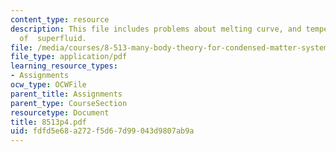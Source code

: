 ```yaml
---
content_type: resource
description: This file includes problems about melting curve, and temperature?dependency
  of  superfluid.
file: /media/courses/8-513-many-body-theory-for-condensed-matter-systems-fall-2004/fdfd5e68a272f5d67d99043d9807ab9a_8513p4.pdf
file_type: application/pdf
learning_resource_types:
- Assignments
ocw_type: OCWFile
parent_title: Assignments
parent_type: CourseSection
resourcetype: Document
title: 8513p4.pdf
uid: fdfd5e68-a272-f5d6-7d99-043d9807ab9a
---
```

